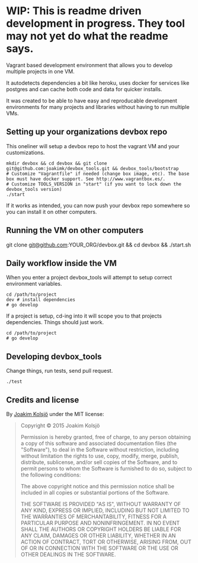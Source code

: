 # WIP: This is readme driven development in progress. They tool may not yet do what the readme says.

Vagrant based development environment that allows you to develop multiple projects in one VM.

It autodetects dependencies a bit like heroku, uses docker for services like postgres and can cache
both code and data for quicker installs.

It was created to be able to have easy and reproducable development environments for many
projects and libraries without having to run multiple VMs.

## Setting up your organizations devbox repo

This oneliner will setup a devbox repo to host the vagrant VM and your customizations.

    mkdir devbox && cd devbox && git clone git@github.com:joakimk/devbox_tools.git && devbox_tools/bootstrap
    # Customize "Vagrantfile" if needed (change box image, etc). The base box must have docker support. See http://www.vagrantbox.es/.
    # Customize TOOLS_VERSION in "start" (if you want to lock down the devbox_tools version)
    ./start

If it works as intended, you can now push your devbox repo somewhere so you can install it on other computers.

## Running the VM on other computers

   git clone git@github.com:YOUR\_ORG/devbox.git && cd devbox && ./start.sh

## Daily workflow inside the VM

When you enter a project devbox\_tools will attempt to setup correct environment variables.

    cd /path/to/project
    dev # install dependencies
    # go develop

If a project is setup, cd-ing into it will scope you to that projects dependencies. Things should just work.


    cd /path/to/project
    # go develop

## Developing devbox\_tools

Change things, run tests, send pull request.

    ./test

## Credits and license

By [Joakim Kolsjö](https://github.com/joakimk) under the MIT license:

>  Copyright © 2015 Joakim Kolsjö
>
>  Permission is hereby granted, free of charge, to any person obtaining a copy
>  of this software and associated documentation files (the "Software"), to deal
>  in the Software without restriction, including without limitation the rights
>  to use, copy, modify, merge, publish, distribute, sublicense, and/or sell
>  copies of the Software, and to permit persons to whom the Software is
>  furnished to do so, subject to the following conditions:
>
>  The above copyright notice and this permission notice shall be included in
>  all copies or substantial portions of the Software.
>
>  THE SOFTWARE IS PROVIDED "AS IS", WITHOUT WARRANTY OF ANY KIND, EXPRESS OR
>  IMPLIED, INCLUDING BUT NOT LIMITED TO THE WARRANTIES OF MERCHANTABILITY,
>  FITNESS FOR A PARTICULAR PURPOSE AND NONINFRINGEMENT. IN NO EVENT SHALL THE
>  AUTHORS OR COPYRIGHT HOLDERS BE LIABLE FOR ANY CLAIM, DAMAGES OR OTHER
>  LIABILITY, WHETHER IN AN ACTION OF CONTRACT, TORT OR OTHERWISE, ARISING FROM,
>  OUT OF OR IN CONNECTION WITH THE SOFTWARE OR THE USE OR OTHER DEALINGS IN
>  THE SOFTWARE.
